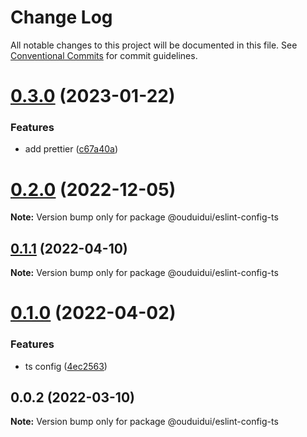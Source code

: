 # Change Log

All notable changes to this project will be documented in this file.
See [Conventional Commits](https://conventionalcommits.org) for commit guidelines.

# [0.3.0](https://github.com/ouduidui/eslint-config/compare/v0.2.0...v0.3.0) (2023-01-22)


### Features

* add prettier ([c67a40a](https://github.com/ouduidui/eslint-config/commit/c67a40a2330d4d5b8941f56abbd3a95d4638e4dc))





# [0.2.0](https://github.com/ouduidui/eslint-config/compare/v0.1.1...v0.2.0) (2022-12-05)

**Note:** Version bump only for package @ouduidui/eslint-config-ts





## [0.1.1](https://github.com/ouduidui/eslint-config/compare/v0.1.0...v0.1.1) (2022-04-10)

**Note:** Version bump only for package @ouduidui/eslint-config-ts





# [0.1.0](https://github.com/ouduidui/eslint-config/compare/v0.0.2...v0.1.0) (2022-04-02)


### Features

* ts config ([4ec2563](https://github.com/ouduidui/eslint-config/commit/4ec25636bc48c149959f289b25f319a647ea89f9))





## 0.0.2 (2022-03-10)

**Note:** Version bump only for package @ouduidui/eslint-config-ts
